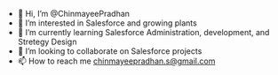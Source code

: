 - 👋 Hi, I’m @ChinmayeePradhan
- 👀 I’m interested in Salesforce and growing plants
- 🌱 I’m currently learning Salesforce Administration, development, and Stretegy Design
- 💞️ I’m looking to collaborate on Salesforce projects
- 📫 How to reach me chinmayeepradhan.s@gmail.com

<!---
chinmayeepradhan/chinmayeepradhan is a ✨ special ✨ repository because its `README.md` (this file) appears on your GitHub profile.
You can click the Preview link to take a look at your changes.
--->
